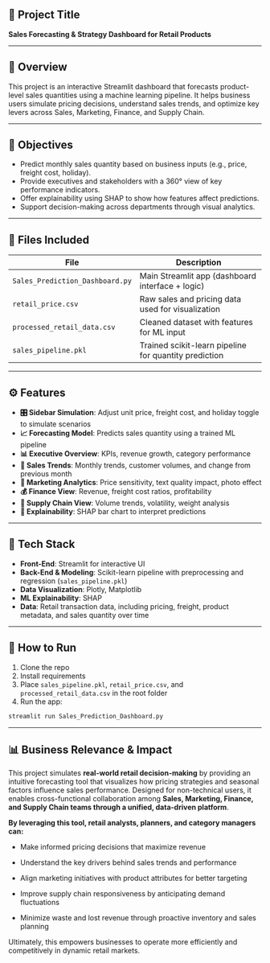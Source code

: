 ## 🧠 Project Title

**Sales Forecasting & Strategy Dashboard for Retail Products**

---------

## 📌 Overview

This project is an interactive Streamlit dashboard that forecasts product-level sales quantities using a machine learning pipeline. It helps business users simulate pricing decisions, understand sales trends, and optimize key levers across Sales, Marketing, Finance, and Supply Chain.

---

## 🎯 Objectives

* Predict monthly sales quantity based on business inputs (e.g., price, freight cost, holiday).
* Provide executives and stakeholders with a 360° view of key performance indicators.
* Offer explainability using SHAP to show how features affect predictions.
* Support decision-making across departments through visual analytics.

---

## 📂 Files Included

| File                        | Description                                           |
| --------------------------- | ----------------------------------------------------- |
| `Sales_Prediction_Dashboard.py` | Main Streamlit app (dashboard interface + logic)  |
| `retail_price.csv`          | Raw sales and pricing data used for visualization     |
| `processed_retail_data.csv` | Cleaned dataset with features for ML input            |
| `sales_pipeline.pkl`        | Trained scikit-learn pipeline for quantity prediction |

---

## ⚙️ Features

* **🎛 Sidebar Simulation**: Adjust unit price, freight cost, and holiday toggle to simulate scenarios
* **📈 Forecasting Model**: Predicts sales quantity using a trained ML pipeline
* **📊 Executive Overview**: KPIs, revenue growth, category performance
* **🚀 Sales Trends**: Monthly trends, customer volumes, and change from previous month
* **🎯 Marketing Analytics**: Price sensitivity, text quality impact, photo effect
* **💰 Finance View**: Revenue, freight cost ratios, profitability
* **🚚 Supply Chain View**: Volume trends, volatility, weight analysis
* **🧐 Explainability**: SHAP bar chart to interpret predictions

---

## 🧪 Tech Stack

* **Front-End**: Streamlit for interactive UI
* **Back-End & Modeling**: Scikit-learn pipeline with preprocessing and regression (`sales_pipeline.pkl`)
* **Data Visualization**: Plotly, Matplotlib
* **ML Explainability**: SHAP
* **Data**: Retail transaction data, including pricing, freight, product metadata, and sales quantity over time

---

## 🚀 How to Run

1. Clone the repo
2. Install requirements
3. Place `sales_pipeline.pkl`, `retail_price.csv`, and `processed_retail_data.csv` in the root folder
4. Run the app:

```bash
streamlit run Sales_Prediction_Dashboard.py
```

---

## 📊 Business Relevance & Impact

This project simulates **real-world retail decision-making** by providing an intuitive forecasting tool that visualizes how pricing strategies and seasonal factors influence sales performance. Designed for non-technical users, it enables cross-functional collaboration among **Sales, Marketing, Finance, and Supply Chain teams through a unified, data-driven platform**.

**By leveraging this tool, retail analysts, planners, and category managers can:**

- Make informed pricing decisions that maximize revenue

- Understand the key drivers behind sales trends and performance

- Align marketing initiatives with product attributes for better targeting

- Improve supply chain responsiveness by anticipating demand fluctuations

- Minimize waste and lost revenue through proactive inventory and sales planning

Ultimately, this empowers businesses to operate more efficiently and competitively in dynamic retail markets.
